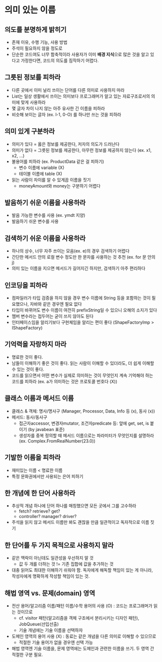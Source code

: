# 의미 있는 이름


## 의도를 분명하게 밝히기
- 존재 이유, 수행 기능, 사용 방법
- 주석이 필요하지 않을 정도로
- 단순한 코드여도 너무 함축적이라 사용자가 이미 **배경 지식**으로 많은 것을 알고 있다고 가정한다면, 코드의 의도를 짐작하기 어렵다.


## 그릇된 정보를 피하라
- 다른 곳에서 이미 널리 쓰이는 단어를 다른 의미로 사용하지 마라
- List는 일상 생활에서 쓰이는 의미보다 프로그래머가 알고 있는 자료구조로서의 의미에 맞게 사용하라
- 몇 글자 차이 나지 않는 아주 유사한 긴 이름을 피하라
- 비슷해 보이는 글자 (ex. l-1, 0-O) 를 하나만 쓰는 것을 피하라


## 의미 있게 구분하라
- 의미가 있다 = 옳은 정보를 제공한다, 저자의 의도가 드러난다
- 의미가 없다 = 그릇된 정보를 제공한다, 아무런 정보를 제공하지 않는다 (ex. x1, x2, ...)
- 불용어를 피하라 (ex. ProductData 같은 걸 피하기)
    * 변수 이름에 variable (X)
    * 테이블 이름에 table (X)
- 읽는 사람이 차이를 알 수 있게끔 이름을 짓기
    * moneyAmount와 money는 구분하기 어렵다


## 발음하기 쉬운 이름을 사용하라
- 발음 가능한 변수를 사용 (ex. ymdt 지양)
- 발음하기 쉬운 변수를 사용


## 검색하기 쉬운 이름을 사용하라
- 하나의 상수, 너무 자주 쓰이는 모음(ex. e)의 경우 검색하기 어렵다
- 간단한 메서드 안의 로컬 변수 정도만 한 문자를 사용하는 것 추천 (ex. for 문 안의 j)
- 의미 있는 이름을 지으면 메서드가 길어지긴 하지만, 검색하기 아주 편리하다


## 인코딩을 피하라
- 컴파일러가 타입 검증을 하지 않을 경우 변수 이름에 String 등을 포함하는 것이 필요했으나, 자바와 같은 경우엔 필요 없다
- 타입이 바뀌어도 변수 이름이 여전히 prefixString일 수 있으니 오해의 소지가 있다
- 멤버 변수라는 접두어는 굳이 쓰지 않아도 된다
- 인터페이스임을 알리기보다 구현체임을 알리는 편이 좋다 (ShapeFactoryImp > IShapeFactory)


## 기억력을 자랑하지 마라
- 명료한 것이 좋다.
- 남들이 이해하기 좋은 것이 좋다. 읽는 사람이 이해할 수 있더라도, 더 쉽게 이해할 수 있는 것이 좋다.
- 코드를 읽으면서 어떤 변수가 실제로 의미하는 것이 무엇인지 계속 기억해야 하는 코드를 피하라 (ex. a가 의미하는 것은 프로토콜 번호다 (X))


## 클래스 이름과 메서드 이름
- 클래스 & 객체: 명사/명사구 (Manager, Processor, Data, Info 등 (x), 동사 (x))
- 메서드: 동사/동사구
    * 접근자accessor, 변경자mutator, 조건자predicate 등: 앞에 get, set, is 붙이기 (by javabean 표준)
    * 생성자를 중복 정의할 때 메서드 이름으로는 파라미터가 무엇인지를 설명하라 (ex. Complex.FromRealNumber(23.0))


## 기발한 이름을 피하라
- 재미있는 이름 < 명료한 이름
- 특정 문화권에서만 사용되는 은어 피하기


## 한 개념에 한 단어 사용하라
- 추상적 개념 하나에 단어 하나를 매칭했으면 모든 곳에서 그를 고수하라
    * fetch? retrieve? get?
    * controller? manager? driver?
- 주석을 읽지 않고 메서드 이름만 봐도 괜찮을 만큼 일관적이고 독자적으로 이름 짓기


## 한 단어를 두 가지 목적으로 사용하지 말라
- 같은 맥락이 아닌데도 일관성을 우선하지 말 것
    * 값 두 개를 더하는 것 != 기존 집합에 값을 추가하는 것
- 대충 읽어도 최대한 이해하기 쉬워야 함. 독자에게 해독할 책임이 있는 게 아니라, 작성자에게 명확하게 작성할 책임이 있는 것.


## 해법 영역 vs. 문제(domain) 영역
- 전산 용어/알고리즘 이름/패턴 이름/수학 용어의 사용 (O) : 코드는 프로그래머가 읽는 것이므로
    * cf. visitor 패턴(알고리즘을 객체 구조에서 분리시키는 디자인 패턴), JobQueue(선입선출)
    * 기술 개념에는 기술 이름을 선택하자
- 도메인 영역의 용어 사용 (X) : 동료는 같은 개념을 다른 의미로 이해할 수 있으므로
    * 적절한 기술 용어가 없을 경우엔 선택 가능
- 해법 영역엔 기술 이름을, 문제 영역에는 도메인과 관련한 이름을 쓰기. 두 영역 간 적절한 구분 필요.